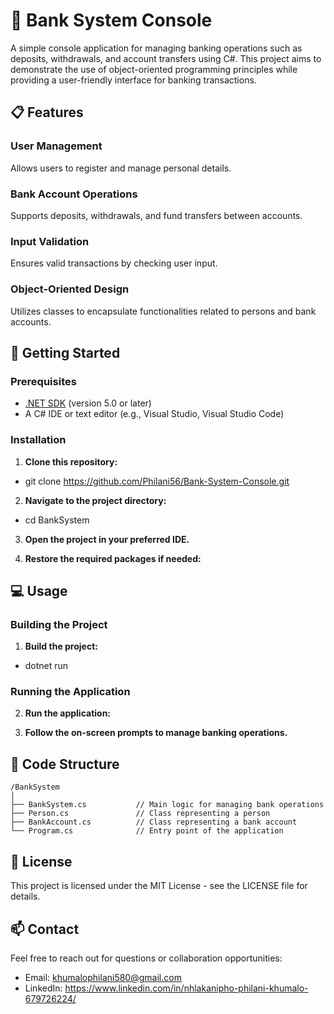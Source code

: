 # 🏦 Bank System Console

A simple console application for managing banking operations such as deposits, withdrawals, and account transfers using C#. This project aims to demonstrate the use of object-oriented programming principles while providing a user-friendly interface for banking transactions.

## 📋 Features

### User Management
Allows users to register and manage personal details.

### Bank Account Operations
Supports deposits, withdrawals, and fund transfers between accounts.

### Input Validation
Ensures valid transactions by checking user input.

### Object-Oriented Design
Utilizes classes to encapsulate functionalities related to persons and bank accounts.

## 🚀 Getting Started

### Prerequisites

- [.NET SDK](https://dotnet.microsoft.com/download/dotnet) (version 5.0 or later)
- A C# IDE or text editor (e.g., Visual Studio, Visual Studio Code)

### Installation

1. **Clone this repository:**
- git clone https://github.com/Philani56/Bank-System-Console.git

2. **Navigate to the project directory:**
- cd BankSystem

3. **Open the project in your preferred IDE.**

4. **Restore the required packages if needed:**

## 💻 Usage

### Building the Project

1. **Build the project:**
- dotnet run

### Running the Application

2. **Run the application:**

4. **Follow the on-screen prompts to manage banking operations.**


## 📂 Code Structure

```plaintext
/BankSystem
│
├── BankSystem.cs           // Main logic for managing bank operations
├── Person.cs               // Class representing a person
├── BankAccount.cs          // Class representing a bank account
└── Program.cs              // Entry point of the application
```

## 📄 License
This project is licensed under the MIT License - see the LICENSE file for details.

## 📫 Contact
Feel free to reach out for questions or collaboration opportunities:

- Email: khumalophilani580@gmail.com
- LinkedIn: https://www.linkedin.com/in/nhlakanipho-philani-khumalo-679726224/

